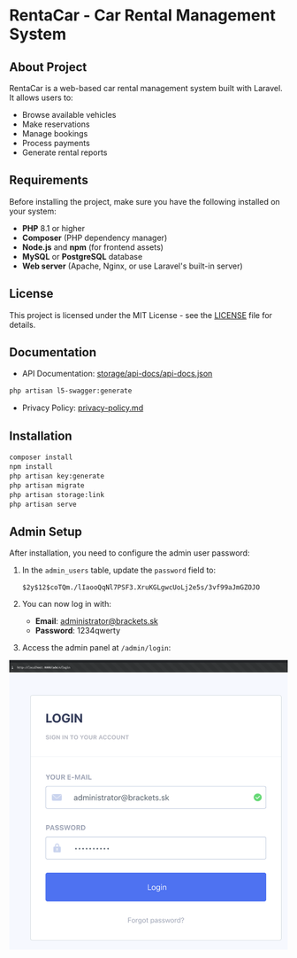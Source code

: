 # RentaCar - Car Rental Management System

## About Project

RentaCar is a web-based car rental management system built with Laravel. It allows users to:

-   Browse available vehicles
-   Make reservations
-   Manage bookings
-   Process payments
-   Generate rental reports

## Requirements

Before installing the project, make sure you have the following installed on your system:

-   **PHP** 8.1 or higher
-   **Composer** (PHP dependency manager)
-   **Node.js** and **npm** (for frontend assets)
-   **MySQL** or **PostgreSQL** database
-   **Web server** (Apache, Nginx, or use Laravel's built-in server)

## License

This project is licensed under the MIT License - see the [LICENSE](LICENSE.md) file for details.

## Documentation

-   API Documentation: [storage/api-docs/api-docs.json](storage/api-docs/api-docs.json)

```bash
php artisan l5-swagger:generate
```

-   Privacy Policy: [privacy-policy.md](privacy-policy.md)

## Installation

```bash
composer install
npm install
php artisan key:generate
php artisan migrate
php artisan storage:link
php artisan serve
```

## Admin Setup

After installation, you need to configure the admin user password:

1. In the `admin_users` table, update the `password` field to:

    ```
    $2y$12$coTQm./lIaooQqNl7PSF3.XruKGLgwcUoLj2e5s/3vf99aJmGZOJO
    ```

2. You can now log in with:

    - **Email**: administrator@brackets.sk
    - **Password**: 1234qwerty

3. Access the admin panel at `/admin/login`:

![Admin Login Interface](public/images/doc/admin_login.png)
